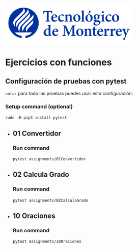 ![Tec de Monterrey](images/logotecmty.png)
# Ejercicios con funciones

## Configuración de pruebas con **pytest**

`nota:` para todo las pruebas puedes usar esta configuración:
### Setup command (optional)
```
sudo -H pip3 install pytest
```

- ## 01 Convertidor
    ### Run command
    ```
    pytest assignments/01Convertidor
    ```

- ## 02 Calcula Grado
    ### Run command
    ```
    pytest assignments/02CalculaGrado
    ```

- ## 10 Oraciones
    ### Run command
    ```
    pytest assignments/10Oraciones
    ```
